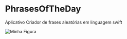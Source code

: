 # PhrasesOfTheDay
Aplicativo Criador de frases aleatórias em linguagem swift

<img src="https://github.com/jeff77araujo/PhrasesOfTheDay_iOS/blob/main/Captura%20de%20Tela%20do%20app.png" alt="Minha Figura" max-width="20px">
